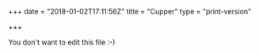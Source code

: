 +++
date = "2018-01-02T17:11:56Z"
title = "Cupper"
type = "print-version"

+++

You don't want to edit this file :-)
